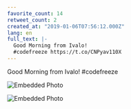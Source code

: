 ```yaml
---
favorite_count: 14
retweet_count: 2
created_at: "2019-01-06T07:56:12.000Z"
lang: en
full_text: |-
  Good Morning from Ivalo!
  #codefreeze https://t.co/CNPyav110X
---
```


Good Morning from Ivalo! #codefreeze

<div class="gallery gallery-2">

![Embedded Photo](https://twitter-media-coderbyheart.s3.eu-north-1.amazonaws.com/1081821721504681984-DwNnGHiX4AIZQMk.jpg)

![Embedded Photo](https://twitter-media-coderbyheart.s3.eu-north-1.amazonaws.com/1081821721504681984-DwNnHMyWoAA7zpR.jpg)

</div>
